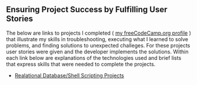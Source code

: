 ## Ensuring  Project Success by Fulfilling User Stories
The below are links to projects I completed ( [my freeCodeCamp.org profile](https://www.freecodecamp.org/tracychacon) ) that illustrate my skills in troubleshooting, executing what I learned to solve problems, and finding solutions to unexpected challeges. For these projects user stories were given and the developer implements the solutions. Within each link below are explanations of the technologies used and brief lists that express skills that were needed to complete the projects. 

- [Realational Database/Shell Scripting Projects](https://github.com/TracyChacon/Projects-freeCodeCamp.org/tree/master/05%20Relational%20Database)





